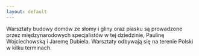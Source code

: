 ```yaml
---
layout: default
---
```


<!--2-->
Warsztaty budowy domów ze słomy i gliny oraz piasku są prowadzone przez międzynarodowych specjalistów w tej dziedzinie, Paulinę Wojciechowską i Jaremę Dubiela. Warsztaty odbywają się na terenie Polski w kilku terminach.<br>